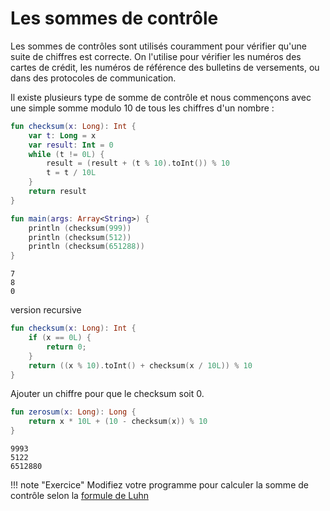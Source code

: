 # Les sommes de contrôle  

Les sommes de contrôles sont utilisés couramment pour vérifier qu'une suite de chiffres est correcte. On l'utilise pour vérifier les numéros des cartes de crédit, les numéros de référence des bulletins de versements, ou dans des protocoles de communication.

Il existe plusieurs type de somme de contrôle et nous commençons avec une simple somme modulo 10 de tous les chiffres d'un nombre :

``` kotlin
fun checksum(x: Long): Int {
    var t: Long = x
    var result: Int = 0
    while (t != 0L) {
        result = (result + (t % 10).toInt()) % 10
        t = t / 10L
    }
    return result
}

fun main(args: Array<String>) {
    println (checksum(999))
    println (checksum(512))
    println (checksum(651288))
}
```

```
7
8
0
```

version recursive

``` kotlin
fun checksum(x: Long): Int {
    if (x == 0L) {
        return 0;
    }
    return ((x % 10).toInt() + checksum(x / 10L)) % 10
}
```

Ajouter un chiffre pour que le checksum soit 0.

``` kotlin
fun zerosum(x: Long): Long {
    return x * 10L + (10 - checksum(x)) % 10
}
```

```
9993
5122
6512880
```

!!! note "Exercice"
    Modifiez votre programme pour calculer la somme de contrôle selon
    la [formule de Luhn](https://en.wikipedia.org/wiki/Luhn_algorithm)

